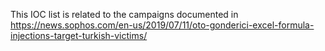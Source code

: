 This IOC list is related to the campaigns documented in https://news.sophos.com/en-us/2019/07/11/oto-gonderici-excel-formula-injections-target-turkish-victims/
